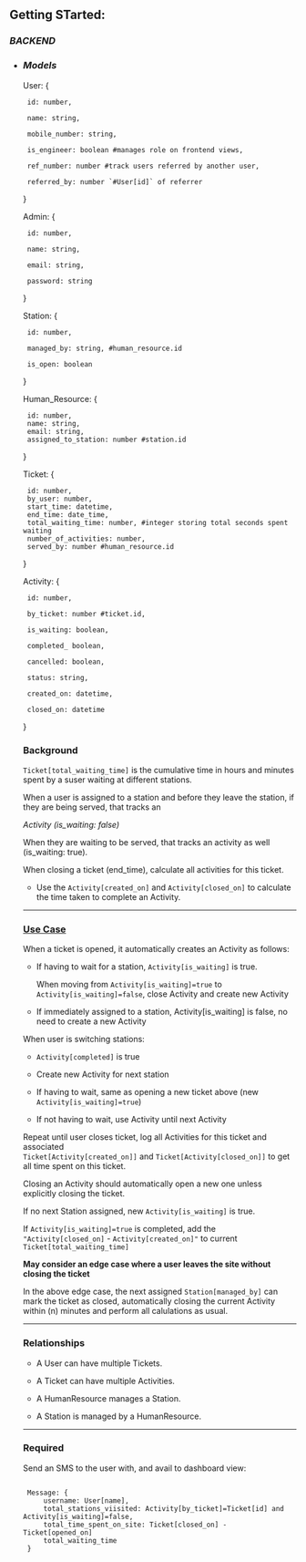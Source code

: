 ## Getting STarted:

### _BACKEND_

 - ### _Models_
 
 
 	
 	User: {
 	
 		id: number,
 		
 		name: string,
 		
 		mobile_number: string,
 		
 		is_engineer: boolean #manages role on frontend views,
 		
 		ref_number: number #track users referred by another user,
 		
 		referred_by: number `#User[id]` of referrer
 		
	}
	
	
	Admin: {
	
		id: number,
		
		name: string,
		
		email: string,
		
		password: string
		
	}
	
	
	Station: {
	
		id: number,
		
		managed_by: string, #human_resource.id
		
		is_open: boolean
		
	}
	
	
	Human_Resource: {
	
		id: number,
		name: string,
		email: string,
		assigned_to_station: number #station.id
	}
	
	
	Ticket: {
	
		id: number,
		by_user: number,
		start_time: datetime,
		end_time: date_time,
		total_waiting_time: number, #integer storing total seconds spent waiting
		number_of_activities: number,
		served_by: number #human_resource.id
	}
	
	
	Activity: {
	
		id: number,
		
		by_ticket: number #ticket.id,
		
		is_waiting: boolean,
		
		completed_ boolean,
		
		cancelled: boolean,
		
		status: string,
		
		created_on: datetime,
		
		closed_on: datetime		
	}
	
	
	### Background

	`Ticket[total_waiting_time]` is the cumulative time in hours and minutes spent by a suser waiting at different stations.
	
	When a user is assigned to a station and before they leave the station, if they are being served, that tracks an 
	
	*Activity (is_waiting: false)*
	
	When they are waiting to be served, that tracks an activity as well (is_waiting: true).
	
	When closing a ticket (end_time), calculate all activities for this ticket.
	
	 - Use the `Activity[created_on]` and `Activity[closed_on]` to calculate the time taken to complete an Activity.
	 
	 ---
	
	### <u>Use Case</u>
	
	When a ticket is opened, it automatically creates an Activity as follows:
	 - If having to wait for a station, `Activity[is_waiting]` is true.
	 
	 	When moving from `Activity[is_waiting]=true` to `Activity[is_waiting]=false`, close Activity and create new Activity
	 	
	 - If immediately assigned to a station, Activity[is_waiting] is false, no need to create a new Activity
	 
	When user is switching stations:
	
	 - `Activity[completed]` is true
	 
	 - Create new Activity for next station
	 
	 - If having to wait, same as opening a new ticket above (new `Activity[is_waiting]=true`)
	 
	 - If not having to wait, use Activity until next Activity
	 
	Repeat until user closes ticket, log all Activities for this ticket and associated<br>
	`Ticket[Activity[created_on]]` and `Ticket[Activity[closed_on]]` to get all time spent on this ticket.
	
	Closing an Activity should automatically open a new one unless explicitly closing the ticket.
	
	If no next Station assigned, new `Activity[is_waiting]` is true.
	
	If `Activity[is_waiting]=true` is completed, add the `"Activity[closed_on]` - `Activity[created_on]"` to current `Ticket[total_waiting_time]`
	
	**May consider an edge case where a user leaves the site without closing the ticket**
	
	In the above edge case, the next assigned `Station[managed_by]` can mark the ticket as closed, automatically closing the current Activity within (n) minutes and perform all calulations as usual.
	
	
	---
	
	### Relationships
	- A User can have multiple Tickets.
	
	- A Ticket can have multiple Activities.
	
	- A HumanResource manages a Station.
	
	- A Station is managed by a HumanResource.
	
	---
	
	### Required
	
	Send an SMS to the user with, and avail to dashboard view:
	
	<code>
	Message: {
		username: User[name],
		total_stations_viisited: Activity[by_ticket]=Ticket[id] and Activity[is_waiting]=false,
		total_time_spent_on_site: Ticket[closed_on] - Ticket[opened_on]
		total_waiting_time
	}
	</code>
	
